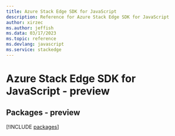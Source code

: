 ```yaml
---
title: Azure Stack Edge SDK for JavaScript
description: Reference for Azure Stack Edge SDK for JavaScript
author: xirzec
ms.author: jeffish
ms.data: 03/17/2023
ms.topic: reference
ms.devlang: javascript
ms.service: stackedge
---
```

# Azure Stack Edge SDK for JavaScript - preview
## Packages - preview
[!INCLUDE [packages](stack-edge-index.md)]